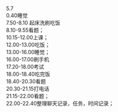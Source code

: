 5.7<br />0.40睡觉<br />7.50-8.10 起床洗刷吃饭<br />8.10-9.55看题；<br />10.15-12.00上课；<br />12.00-13.00吃饭；<br />13.00-16.00睡觉；<br />16.00-17.00刷手机<br />17.20-18.00考试<br />18.00-18.40吃完饭<br />18.40-20.30看题<br />20.30-21.15打电话<br />21.15-22.00看题；<br />22.00-22.40整理聊天记录，任务，时间记录；


